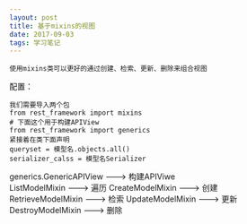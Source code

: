 ```yaml
---
layout: post
title: 基于mixins的视图
date: 2017-09-03
tags: 学习笔记
---
```

```
使用mixins类可以更好的通过创建、检索、更新、删除来组合视图

```
配置：

    我们需要导入两个包
    from rest_framework import mixins
    # 下面这个用于构建APIView
    from rest_framework import generics
    紧接着在类下面声明
    queryset = 模型名.objects.all()
    serializer_calss = 模型名Serializer


generics.GenericAPIView ---> 构建APIViwe   
ListModelMixin  ---> 遍历
CreateModelMixin ---> 创建
RetrieveModelMixin ---> 检索
UpdateModelMixin ---> 更新
DestroyModelMixin ---> 删除
